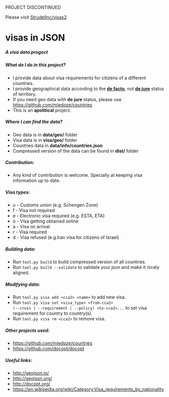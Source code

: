 PROJECT DISCONTINUED

Please visit [StrudelInc/visas2](https://github.com/strudelinc/visas2)

visas in JSON
==============

##### A **visa** data progect

##### What do I do in this project?
* I provide data about visa requirements for citizens of a different countries.
* I provide geographical data according to the **[de facto](https://en.wikipedia.org/wiki/De_facto)**, not **[de jure](https://en.wikipedia.org/wiki/De_jure)** status of territory.
* If you need geo data with **de jure** status, please use https://github.com/mledoze/countries
* This is an **apolitical** project.

##### Where I can find the data?
* Geo data is in **data/geo/** folder
* Visa data is in **visa/geo/** folder
* Countries data in **data/info/countries.json**
* Compressed version of the data can be found in **dist/** folder

##### Contribution: 
* Any kind of contribution is welcome. Specially at keeping visa information up to date.

##### Visa types:
* u - Customs union (e.g. Schengen Zone)
* f - Visa not required
* e - Electronic visa required (e.g. ESTA, ETA)
* o - Visa getting obtained online
* a - Visa on arrival
* r - Visa required
* d - Visa refused (e.g.Iran visa for citizens of Israel)

##### Building data:
* Run <code>tool.py build</code> to build compressed version of all countries.
* Run <code>tool.py build --validate</code> to validate your json and make it nicely aligned.

##### Modifying data:
* Run <code>tool.py visa add \<cca2\> \<name\></code> to add new visa.
* Run <code>tool.py visa set \<visa_type\> \<from-cca2\> \(--cross \| --requirement \| --policy\) \<to-cca2\>...</code> to set visa requirement for country to country(s).
* Run <code>tool.py visa rm \<cca2\></code> to remove visa.

##### Other projects used:
* https://github.com/mledoze/countries
* https://github.com/docopt/docopt

##### Useful links:
* http://geojson.io/
* http://geojson.org/
* http://docopt.org/
* https://en.wikipedia.org/wiki/Category:Visa_requirements_by_nationality
